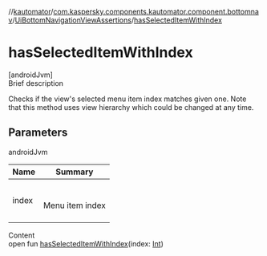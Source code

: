 //[kautomator](../../index.md)/[com.kaspersky.components.kautomator.component.bottomnav](../index.md)/[UiBottomNavigationViewAssertions](index.md)/[hasSelectedItemWithIndex](has-selected-item-with-index.md)



# hasSelectedItemWithIndex  
[androidJvm]  
Brief description  


Checks if the view's selected menu item index matches given one. Note that this method uses view hierarchy which could be changed at any time.



## Parameters  
  
androidJvm  
  
|  Name|  Summary| 
|---|---|
| index| <br><br>Menu item index<br><br>
  
  
Content  
open fun [hasSelectedItemWithIndex](has-selected-item-with-index.md)(index: [Int](https://kotlinlang.org/api/latest/jvm/stdlib/kotlin/-int/index.html))  



